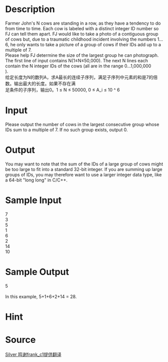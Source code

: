 
# Description

<div class="content"><div>Farmer John&#39;s N cows are standing in a row, as they have a tendency to do from time to time. Each cow is labeled with a distinct integer ID number so FJ can tell them apart. FJ would like to take a photo of a contiguous group of cows but, due to a traumatic childhood incident involving the numbers 1…6, he only wants to take a picture of a group of cows if their IDs add up to a multiple of 7.</div>
<div></div>
<div>Please help FJ determine the size of the largest group he can photograph.</div>
<div></div>
<div></div>
<div>The first line of input contains N(1≤N≤50,000). The next N lines each contain the N integer IDs of the cows (all are in the range 0…1,000,000</div>
<div>).</div>
<div></div>
<div>
<div>给定长度为N的数列A，求A最长的连续子序列，满足子序列中元素的和是7的倍数。输出最大的长度。如果不存在满</div>
<div>足条件的子序列，输出0。1 ≤ N ≤ 50000, 0 ≤ A_i ≤ 10 ^ 6</div>
</div>
<div></div>
<p></p></div>

# Input

<div class="content"><div>Please output the number of cows in the largest consecutive group whose IDs sum to a multiple of 7. If no such group exists, output 0.</div>
<div></div>
<p></p></div>

# Output

<div class="content"><div>You may want to note that the sum of the IDs of a large group of cows might be too large to fit into a standard 32-bit integer. If you are summing up large groups of IDs, you may therefore want to use a larger integer data type, like a 64-bit &#34;long long&#34; in C/C++.</div>
<div></div>
<p></p></div>

# Sample Input

<div class="content"><span class="sampledata">7<br/>
3<br/>
5<br/>
1<br/>
6<br/>
2<br/>
14<br/>
10</span></div>

# Sample Output

<div class="content"><span class="sampledata">5<br/>
<br/>
In this example, 5+1+6+2+14 = 28. </span></div>

# Hint

<div class="content"><p></p></div>

# Source

<div class="content"><p><a href="problemset.php?search=Silver 鸣谢frank_c1提供翻译">Silver 鸣谢frank_c1提供翻译</a></p></div>

